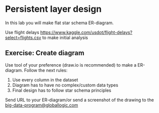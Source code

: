 # Persistent layer design

In this lab you will make flat star schema ER-diagram.

Use flight delays https://www.kaggle.com/usdot/flight-delays?select=flights.csv to make initial analysis

## Exercise: Create diagram

Use tool of your preference (draw.io is recommended) to make a ER-diagram.
Follow the next rules:
1. Use every column in the dataset
2. Diagram has to have no complex/custom data types
3. Final design has to follow star schema principles

Send URL to your ER-diagram/or send a screenshot of the drawing to the big-data-program@globallogic.com
